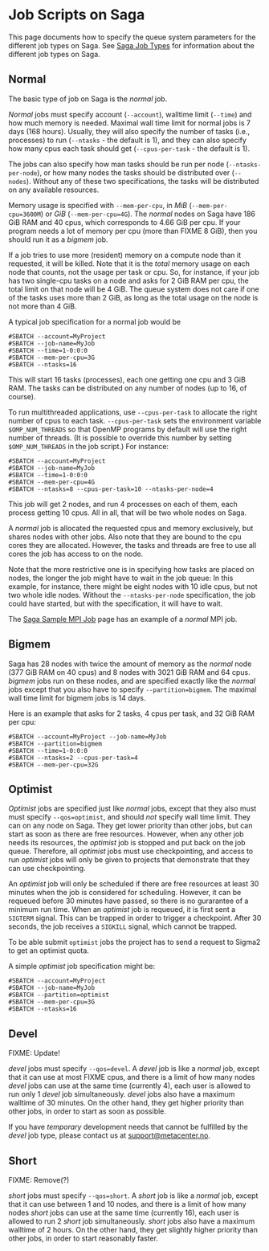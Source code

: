 # Job Scripts on Saga

This page documents how to specify the queue system parameters for the
different job types on Saga.  See [Saga Job Types](saga_job_types.md)
for information about the different job types on Saga.

## Normal

The basic type of job on Saga is the *normal* job.

_Normal_ jobs must specify account (`--account`), walltime limit
(`--time`) and how much memory is needed.  Maximal wall time limit for
normal jobs is 7 days (168 hours).  Usually, they will also specify
the number of tasks (i.e., processes) to run (`--ntasks` - the default
is 1), and they can also specify how many cpus each task should get
(`--cpus-per-task` - the default is 1).

The jobs can also specify how man tasks should be run per node
(`--ntasks-per-node`), or how many nodes the tasks should be
distributed over (`--nodes`).  Without any of these two
specifications, the tasks will be distributed on any available
resources.

Memory usage is specified with `--mem-per-cpu`, in _MiB_
(`--mem-per-cpu=3600M`) or _GiB_ (`--mem-per-cpu=4G`).  The _normal_
nodes on Saga have 186 GiB RAM and 40 cpus, which corresponds to 4.66
GiB per cpu.  If your program needs a lot of memory per cpu (more than
FIXME 8 GiB), then you should run it as a _bigmem_ job.

If a job tries to use more (resident) memory on a compute node than it
requested, it will be killed.  Note that it is the _total_ memory
usage on each node that counts, not the usage per task or cpu.  So,
for instance, if your job has two single-cpu tasks on a node and asks
for 2 GiB RAM per cpu, the total limit on that node will be 4 GiB.
The queue system does not care if one of the tasks uses more than 2
GiB, as long as the total usage on the node is not more than 4 GiB.

A typical job specification for a normal job would be

	#SBATCH --account=MyProject
	#SBATCH --job-name=MyJob
	#SBATCH --time=1-0:0:0
	#SBATCH --mem-per-cpu=3G
	#SBATCH --ntasks=16

This will start 16 tasks (processes), each one getting one cpu and 3
GiB RAM.  The tasks can be distributed on any number of nodes (up to
16, of course).

To run multithreaded applications, use `--cpus-per-task` to allocate
the right number of cpus to each task.  `--cpus-per-task` sets the
environment variable `$OMP_NUM_THREADS` so that OpenMP programs by
default will use the right number of threads.  (It is possible to
override this number by setting `$OMP_NUM_THREADS` in the job script.)
For instance:

	#SBATCH --account=MyProject
	#SBATCH --job-name=MyJob
	#SBATCH --time=1-0:0:0
	#SBATCH --mem-per-cpu=4G
	#SBATCH --ntasks=8 --cpus-per-task=10 --ntasks-per-node=4

This job will get 2 nodes, and run 4 processes on each of them, each
process getting 10 cpus.  All in all, that will be two whole nodes on
Saga.

A _normal_ job is allocated the requested cpus and memory exclusively,
but shares nodes with other jobs.  Also note that they are bound to
the cpu cores they are allocated.  However, the tasks and threads are
free to use all cores the job has access to on the node.

Note that the more restrictive one is in specifying how tasks are
placed on nodes, the longer the job might have to wait in the job
queue: In this example, for instance, there might be eight nodes with
10 idle cpus, but not two whole idle nodes.  Without the
`--ntasks-per-node` specification, the job could have started, but
with the specification, it will have to wait.

The [Saga Sample MPI Job](saga_sample_mpi_job.md) page has an example
of a _normal_ MPI job.

## Bigmem

Saga has 28 nodes with twice the amount of memory as the _normal_ node
(377 GiB RAM on 40 cpus) and 8 nodes with 3021 GiB RAM and 64 cpus.
_bigmem_ jobs run on these nodes, and are specified exactly like the
_normal_ jobs except that you also have to specify
`--partition=bigmem`.  The maximal wall time limit for bigmem jobs is
14 days.

Here is an example that asks for 2 tasks, 4 cpus per task, and 32 GiB
RAM per cpu:

    #SBATCH --account=MyProject --job-name=MyJob
    #SBATCH --partition=bigmem
    #SBATCH --time=1-0:0:0
    #SBATCH --ntasks=2 --cpus-per-task=4
    #SBATCH --mem-per-cpu=32G

## Optimist

_Optimist_ jobs are specified just like _normal_ jobs, except that
they also must must specify `--qos=optimist`, and should *not*
specify wall time limit.  They can on any node on Saga.
They get lower priority than other jobs, but can start as soon as
there are free resources.  However, when any other job needs its
resources, the _optimist_ job is stopped and put back on the job
queue.  Therefore, all _optimist_ jobs must use checkpointing, and
access to run _optimist_ jobs will only be given to projects that
demonstrate that they can use checkpointing.

An _optimist_ job will only be scheduled if there are free resources
at least 30 minutes when the job is considered for scheduling.
However, it can be requeued before 30 minutes have passed, so there is
no gurarantee of a minimum run time.  When an _optimist_ job is
requeued, it is first sent a `SIGTERM` signal.  This can be trapped in
order to trigger a checkpoint.  After 30 seconds, the job receives a
`SIGKILL` signal, which cannot be trapped.

To be able submit `optimist` jobs the project has to send a request to
Sigma2 to get an optimist quota.

A simple _optimist_ job specification might be:

	#SBATCH --account=MyProject
	#SBATCH --job-name=MyJob
	#SBATCH --partition=optimist
	#SBATCH --mem-per-cpu=3G
	#SBATCH --ntasks=16

## Devel

FIXME: Update!

_devel_ jobs must specify `--qos=devel`.  A _devel_ job is like a _normal_
job, except that it can use at most FIXME cpus, and there is a limit of
how many nodes _devel_ jobs can use at the same time (currently 4), each user is
allowed to run only 1 _devel_ job simultaneously.  _devel_ jobs also have a 
maximum walltime of 30 minutes. On the other hand, they get higher priority than
other jobs, in order to start as soon as possible.

If you have _temporary_ development needs that cannot be fulfilled by the _devel_
job type, please contact us at <support@metacenter.no>.

## Short

FIXME: Remove(?)

_short_ jobs must specify `--qos=short`.  A _short_ job is like a _normal_
job, except that it can use between 1 and 10 nodes, and there is a limit of
how many nodes _short_ jobs can use at the same time (currently 16), each user is
allowed to run 2 _short_ job simultaneously.  _short_ jobs also have a 
maximum walltime of 2 hours. On the other hand, they get slightly higher priority 
than other jobs, in order to start reasonably faster.
